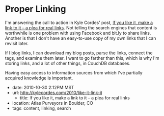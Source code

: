 # Proper Linking

I'm answering the call to action in Kyle Cordes' post,
[If you like it, make a link to it – a plea for real links](http://kylecordes.com/2010/like-it-link-it).
Not telling the search engines that content is worthwhile 
is one problem with using Facebook and bit.ly to share links.
Another is that I don't have an easy-to-use copy of my own 
links that I can revisit later.

If I blog links, I can download my blog posts, parse the 
links, connect the tags, and examine them later. I want 
to go farther than this, which is why I'm storing links, 
and a lot of other things, in CouchDB databases.

Having easy access to information sources from which I've 
partially acquired knowledge is important.

* date: 2010-10-30 2:12PM MST
* url: http://kylecordes.com/2010/like-it-link-it
  * title: If you like it, make a link to it – a plea for real links
* location: Atlas Purveyors in Boulder, CO
* tags: content, linking, search

